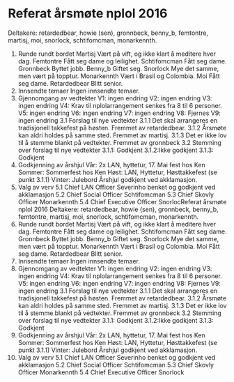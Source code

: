 # Referat årsmøte nplol 2016
Deltakere: retardedbear, howie (sen), gronnbeck, benny_b, femtontre,
martisj, moi, snorlock, schtifomcman, monarkennth.
1. Runde rundt bordet
Martisj
Vært på vift, og ikke klart å meditere hver dag.
Femtontre
Fått seg dame og leilighet.
Schtifomcman
Fått seg dame.
Gronnbeck
Byttet jobb.
Benny_b
Giftet seg.
Snorlock
Mye det samme, men vært på topptur.
Monarkennth
Vært i Brasil og Colombia.
Moi
Fått seg dame.
Retardedbear
Blitt senior.
2. Innsendte temaer
Ingen innsendte temaer.
3. Gjennomgang av vedtekter
V1: ingen endring
V2: ingen endring
V3: ingen endring
V4: Krav til nplol­arrangement senkes fra 8 ​til 6 ​personer.
V5: ingen endring
V6: ingen endring
V7: ingen endring
V8: Fjernes
V9: ingen endring
3.1 Forslag til nye vedtekter
3.1.1
Det skal arrangeres en tradisjonell takkefest på høsten.
Fremmet av retardedbear.
3.1.2
Årsmøte kan aldri holdes på samme sted. Fremmet av
martisj.
3.1.3
Det er ikke lov til å stemme blankt på vedtekter. Fremmet av
gronnbeck
3.2 Stemming over forslag til nye vedtekter
3.1.1: Godkjent
3.1.2:Ikke godkjent
3.1.3: Godkjent
4. Godkjenning av årshjul
Vår​: 2x LAN, hyttetur, 17. Mai fest hos Ken
Sommer​: Sommerfest hos Ken
Høst​: LAN, Hyttetur, Høsttakkefest ​(se punkt 3.1.1)
Vinter​: Julebord
Årshjul godkjent ved akklamasjon.
5. Valg av verv
5.1 Chief LAN Officer
Severinho benket og godkjent ved akklamasjon
5.2 Chief Social Officer
Schtifomcman
5.3 Chief Skovly Officer
Monarkennth
5.4 Chief Executive Officer
SnorlocReferat årsmøte nplol 2016
Deltakere: retardedbear, howie (sen), gronnbeck, benny_b, femtontre,
martisj, moi, snorlock, schtifomcman, monarkennth.
1. Runde rundt bordet
Martisj
Vært på vift, og ikke klart å meditere hver dag.
Femtontre
Fått seg dame og leilighet.
Schtifomcman
Fått seg dame.
Gronnbeck
Byttet jobb.
Benny_b
Giftet seg.
Snorlock
Mye det samme, men vært på topptur.
Monarkennth
Vært i Brasil og Colombia.
Moi
Fått seg dame.
Retardedbear
Blitt senior.
2. Innsendte temaer
Ingen innsendte temaer.
3. Gjennomgang av vedtekter
V1: ingen endring
V2: ingen endring
V3: ingen endring
V4: Krav til nplol­arrangement senkes fra 8 ​til 6 ​personer.
V5: ingen endring
V6: ingen endring
V7: ingen endring
V8: Fjernes
V9: ingen endring
3.1 Forslag til nye vedtekter
3.1.1
Det skal arrangeres en tradisjonell takkefest på høsten.
Fremmet av retardedbear.
3.1.2
Årsmøte kan aldri holdes på samme sted. Fremmet av
martisj.
3.1.3
Det er ikke lov til å stemme blankt på vedtekter. Fremmet av
gronnbeck
3.2 Stemming over forslag til nye vedtekter
3.1.1: Godkjent
3.1.2:Ikke godkjent
3.1.3: Godkjent
4. Godkjenning av årshjul
Vår​: 2x LAN, hyttetur, 17. Mai fest hos Ken
Sommer​: Sommerfest hos Ken
Høst​: LAN, Hyttetur, Høsttakkefest ​(se punkt 3.1.1)
Vinter​: Julebord
Årshjul godkjent ved akklamasjon.
5. Valg av verv
5.1 Chief LAN Officer
Severinho benket og godkjent ved akklamasjon
5.2 Chief Social Officer
Schtifomcman
5.3 Chief Skovly Officer
Monarkennth
5.4 Chief Executive Officer
Snorlock
